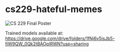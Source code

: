# cs229-hateful-memes

![CS 229 Final Poster](https://github.com/49emily/cs229-hateful-memes/assets/44551281/456878d8-6424-466d-9ce1-e62761e92514)

Trained models available at: https://drive.google.com/drive/folders/1fNj6v5isJb5-fiW9QW_0Qk2tBAOplRWN?usp=sharing
